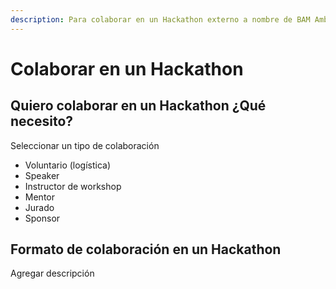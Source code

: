 ```yaml
---
description: Para colaborar en un Hackathon externo a nombre de BAM Ambassador
---
```


# Colaborar en un Hackathon

## Quiero colaborar en un Hackathon ¿Qué necesito?

Seleccionar un tipo de colaboración

* Voluntario \(logística\)
* Speaker
* Instructor de workshop
* Mentor
* Jurado
* Sponsor

## Formato de colaboración en un Hackathon

Agregar descripción


